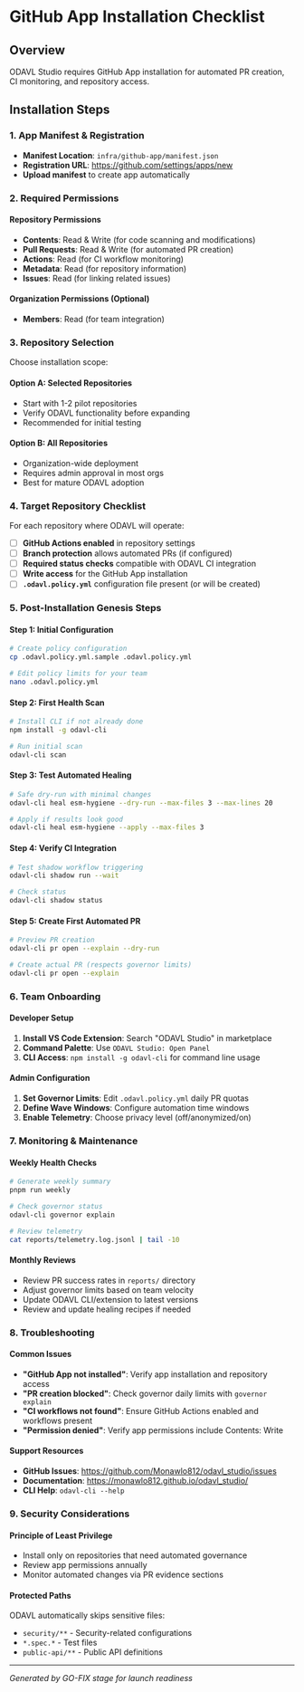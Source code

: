 # GitHub App Installation Checklist

## Overview

ODAVL Studio requires GitHub App installation for automated PR creation, CI monitoring, and repository access.

## Installation Steps

### 1. App Manifest & Registration

- **Manifest Location**: `infra/github-app/manifest.json`
- **Registration URL**: https://github.com/settings/apps/new
- **Upload manifest** to create app automatically

### 2. Required Permissions

#### Repository Permissions

- **Contents**: Read & Write (for code scanning and modifications)
- **Pull Requests**: Read & Write (for automated PR creation)
- **Actions**: Read (for CI workflow monitoring)
- **Metadata**: Read (for repository information)
- **Issues**: Read (for linking related issues)

#### Organization Permissions (Optional)

- **Members**: Read (for team integration)

### 3. Repository Selection

Choose installation scope:

#### Option A: Selected Repositories

- Start with 1-2 pilot repositories
- Verify ODAVL functionality before expanding
- Recommended for initial testing

#### Option B: All Repositories

- Organization-wide deployment
- Requires admin approval in most orgs
- Best for mature ODAVL adoption

### 4. Target Repository Checklist

For each repository where ODAVL will operate:

- [ ] **GitHub Actions enabled** in repository settings
- [ ] **Branch protection** allows automated PRs (if configured)
- [ ] **Required status checks** compatible with ODAVL CI integration
- [ ] **Write access** for the GitHub App installation
- [ ] **`.odavl.policy.yml`** configuration file present (or will be created)

### 5. Post-Installation Genesis Steps

#### Step 1: Initial Configuration

```bash
# Create policy configuration
cp .odavl.policy.yml.sample .odavl.policy.yml

# Edit policy limits for your team
nano .odavl.policy.yml
```

#### Step 2: First Health Scan

```bash
# Install CLI if not already done
npm install -g odavl-cli

# Run initial scan
odavl-cli scan
```

#### Step 3: Test Automated Healing

```bash
# Safe dry-run with minimal changes
odavl-cli heal esm-hygiene --dry-run --max-files 3 --max-lines 20

# Apply if results look good
odavl-cli heal esm-hygiene --apply --max-files 3
```

#### Step 4: Verify CI Integration

```bash
# Test shadow workflow triggering
odavl-cli shadow run --wait

# Check status
odavl-cli shadow status
```

#### Step 5: Create First Automated PR

```bash
# Preview PR creation
odavl-cli pr open --explain --dry-run

# Create actual PR (respects governor limits)
odavl-cli pr open --explain
```

### 6. Team Onboarding

#### Developer Setup

1. **Install VS Code Extension**: Search "ODAVL Studio" in marketplace
2. **Command Palette**: Use `ODAVL Studio: Open Panel`
3. **CLI Access**: `npm install -g odavl-cli` for command line usage

#### Admin Configuration

1. **Set Governor Limits**: Edit `.odavl.policy.yml` daily PR quotas
2. **Define Wave Windows**: Configure automation time windows
3. **Enable Telemetry**: Choose privacy level (off/anonymized/on)

### 7. Monitoring & Maintenance

#### Weekly Health Checks

```bash
# Generate weekly summary
pnpm run weekly

# Check governor status
odavl-cli governor explain

# Review telemetry
cat reports/telemetry.log.jsonl | tail -10
```

#### Monthly Reviews

- Review PR success rates in `reports/` directory
- Adjust governor limits based on team velocity
- Update ODAVL CLI/extension to latest versions
- Review and update healing recipes if needed

### 8. Troubleshooting

#### Common Issues

- **"GitHub App not installed"**: Verify app installation and repository access
- **"PR creation blocked"**: Check governor daily limits with `governor explain`
- **"CI workflows not found"**: Ensure GitHub Actions enabled and workflows present
- **"Permission denied"**: Verify app permissions include Contents: Write

#### Support Resources

- **GitHub Issues**: https://github.com/Monawlo812/odavl_studio/issues
- **Documentation**: https://monawlo812.github.io/odavl_studio/
- **CLI Help**: `odavl-cli --help`

### 9. Security Considerations

#### Principle of Least Privilege

- Install only on repositories that need automated governance
- Review app permissions annually
- Monitor automated changes via PR evidence sections

#### Protected Paths

ODAVL automatically skips sensitive files:

- `security/**` - Security-related configurations
- `*.spec.*` - Test files
- `public-api/**` - Public API definitions

---

_Generated by GO-FIX stage for launch readiness_

